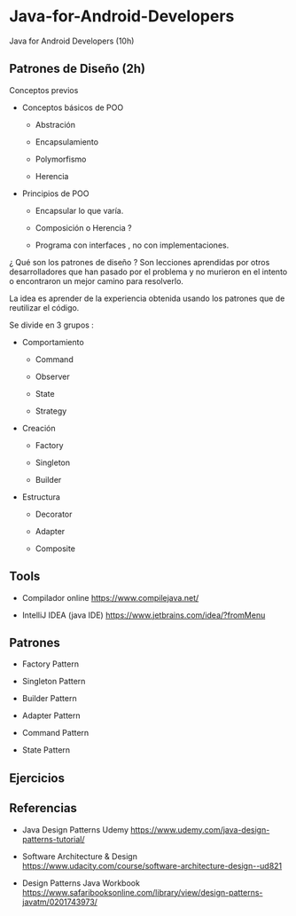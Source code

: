 # Java-for-Android-Developers
Java for Android Developers (10h)
 
 
## Patrones de Diseño (2h)

 Conceptos previos
  
  -  Conceptos básicos de POO
  
      * Abstración
      
      * Encapsulamiento
      
      * Polymorfismo
      
      * Herencia
      
   -  Principios de POO
    
       * Encapsular lo que varía. 
       
       * Composición o Herencia ?
       
       * Programa con interfaces , no con implementaciones.
  
 ¿ Qué son los patrones de diseño ?
 Son lecciones aprendidas por otros desarrolladores que han pasado por el problema y no murieron en el intento
 o encontraron un mejor camino para resolverlo.
 
 La idea es aprender de la experiencia obtenida usando los patrones que de reutilizar el código.
 
 Se divide en 3 grupos :

 - Comportamiento
 
   * Command
   
   * Observer
   
   * State
   
   * Strategy
   
 
 - Creación
 
   * Factory
   
   * Singleton
   
   * Builder
 
 - Estructura
 
   * Decorator
   
   * Adapter
   
   * Composite
 
## Tools
 
 - Compilador online https://www.compilejava.net/
 
 - IntelliJ IDEA (java IDE)  https://www.jetbrains.com/idea/?fromMenu
 
## Patrones 
 
 - Factory Pattern
 
 - Singleton Pattern
 
 - Builder Pattern
 
 - Adapter Pattern
 
 - Command Pattern
 
 - State Pattern
 
 
## Ejercicios 

## Referencias

- Java Design Patterns Udemy https://www.udemy.com/java-design-patterns-tutorial/

- Software Architecture & Design https://www.udacity.com/course/software-architecture-design--ud821

- Design Patterns Java Workbook  https://www.safaribooksonline.com/library/view/design-patterns-javatm/0201743973/
